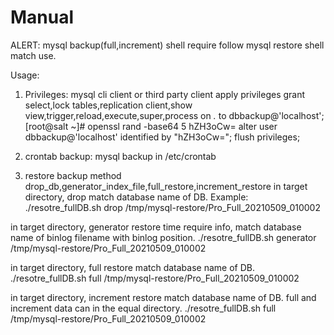 ﻿# Manual
ALERT: mysql backup(full,increment) shell require follow mysql restore shell match use.

Usage:

1. Privileges: mysql cli client or third party client apply privileges
grant select,lock tables,replication client,show view,trigger,reload,execute,super,process on *.* to dbbackup@'localhost';
[root@salt ~]# openssl rand -base64 5
hZH3oCw=
alter user dbbackup@'localhost' identified by "hZH3oCw=";
flush privileges;

2. crontab backup: mysql backup in /etc/crontab


3. restore backup method drop_db,generator_index_file,full_restore,increment_restore
in target directory, drop match database name of DB.
Example: ./resotre_fullDB.sh drop /tmp/mysql-restore/Pro_Full_20210509_010002

in target directory, generator restore time require info, match database name of binlog filename with binlog position.
./resotre_fullDB.sh generator /tmp/mysql-restore/Pro_Full_20210509_010002


in target directory, full restore match database name of DB.
./resotre_fullDB.sh full /tmp/mysql-restore/Pro_Full_20210509_010002

in target directory, increment restore match database name of DB. full and increment data can in the equal directory.
./resotre_fullDB.sh full /tmp/mysql-restore/Pro_Full_20210509_010002

